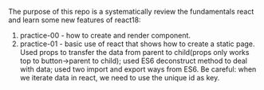 The purpose of this repo is a systematically review the fundamentals react and learn some new features of react18:

1. practice-00 - how to create and render component.
2. practice-01 - basic use of react that shows how to create a static page. Used props to transfer the data from parent to child(props only works top to button->parent to child); used ES6 deconstruct method to deal with data; used two import and export ways from ES6. Be careful: when we iterate data in react, we need to use the unique id as key.